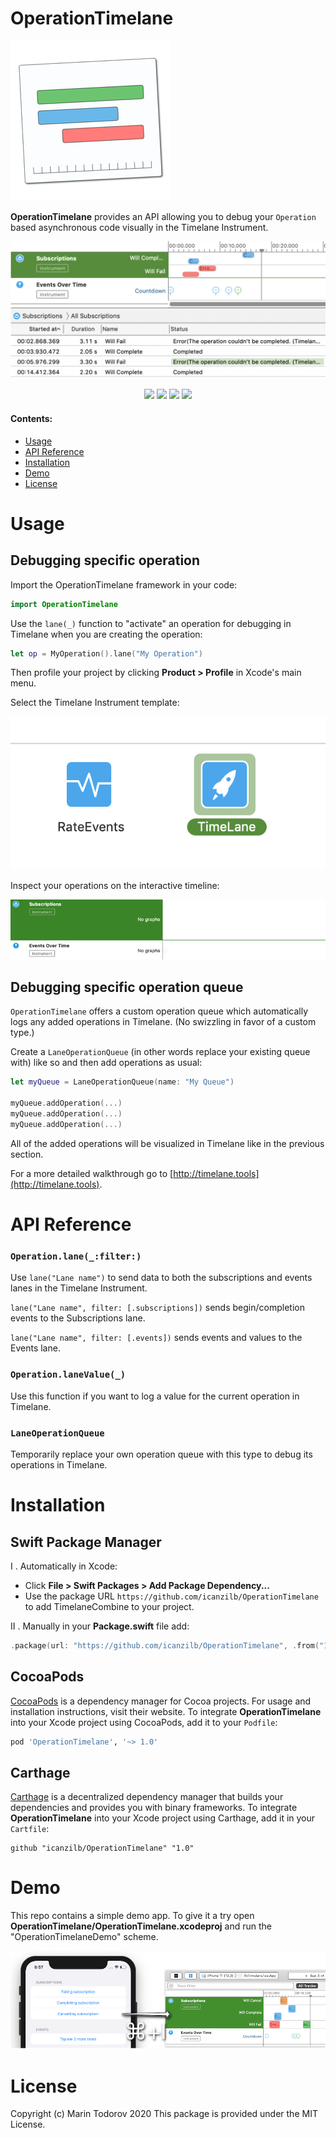 # OperationTimelane

![Timelane Icon](etc/Icon_128x128@2x.png)

**OperationTimelane** provides an API allowing you to debug your `Operation` based asynchronous code visually in the Timelane Instrument.

![Timelane Instrument](etc/timelane.png)

<p align="center">
    <img src="https://img.shields.io/badge/Swift-5.2-orange.svg" />
    <img src="https://img.shields.io/cocoapods/v/RxTimelane.svg" />
    <img src="https://img.shields.io/cocoapods/l/RxTimelane.svg" />
    <img src="https://img.shields.io/cocoapods/p/RxTimelane.svg" />
</p>

#### Contents:

 - [Usage](#Usage)
 - [API Reference](#Reference)
 - [Installation](#Installation)
 - [Demo](#Demo)
 - [License](#License)

# Usage

## Debugging specific operation

Import the OperationTimelane framework in your code:

```swift
import OperationTimelane
```

Use the `lane(_)` function to "activate" an operation for debugging in Timelane when you are creating the operation:

```swift
let op = MyOperation().lane("My Operation")
```

Then profile your project by clicking **Product > Profile** in Xcode's main menu.

Select the Timelane Instrument template:

![Timelane Instrument Template](etc/timelane-template.png)

Inspect your operations on the interactive timeline:

![Timelane Live Recording](etc/timelane-recording.gif)

## Debugging specific operation queue

`OperationTimelane` offers a custom operation queue which automatically logs any added operations in Timelane. (No swizzling in favor of a custom type.)

Create a `LaneOperationQueue` (in other words replace your existing queue with) like so and then add operations as usual:

```swift
let myQueue = LaneOperationQueue(name: "My Queue")

myQueue.addOperation(...)
myQueue.addOperation(...)
myQueue.addOperation(...)
```

All of the added operations will be visualized in Timelane like in the previous section.

For a more detailed walkthrough go to [http://timelane.tools](http://timelane.tools).

# API Reference

### `Operation.lane(_:filter:)`

Use `lane("Lane name")` to send data to both the subscriptions and events lanes in the Timelane Instrument.

`lane("Lane name", filter: [.subscriptions])` sends begin/completion events to the Subscriptions lane.

`lane("Lane name", filter: [.events])` sends events and values to the Events lane.

### `Operation.laneValue(_)`

Use this function if you want to log a value for the current operation in Timelane.

### `LaneOperationQueue`

Temporarily replace your own operation queue with this type to debug its operations in Timelane.

# Installation

## Swift Package Manager

I . Automatically in Xcode:

 - Click **File > Swift Packages > Add Package Dependency...**  
 - Use the package URL `https://github.com/icanzilb/OperationTimelane` to add TimelaneCombine to your project.

II . Manually in your **Package.swift** file add:

```swift
.package(url: "https://github.com/icanzilb/OperationTimelane", .from("1.0.0"))
```

## CocoaPods

[CocoaPods](https://cocoapods.org) is a dependency manager for Cocoa projects. For usage and installation instructions, visit their website. To integrate **OperationTimelane** into your Xcode project using CocoaPods, add it to your `Podfile`:

```ruby
pod 'OperationTimelane', '~> 1.0'
```

## Carthage

[Carthage](https://github.com/Carthage/Carthage) is a decentralized dependency manager that builds your dependencies and provides you with binary frameworks. To integrate **OperationTimelane** into your Xcode project using Carthage, add it in your `Cartfile`:

 ```ogdl
 github "icanzilb/OperationTimelane" "1.0"
 ```

# Demo

This repo contains a simple demo app. To give it a try open **OperationTimelane/OperationTimelane.xcodeproj** and run the "OperationTimelaneDemo" scheme.

![Timelane demo app](etc/demo.png)

# License

Copyright (c) Marin Todorov 2020
This package is provided under the MIT License.
